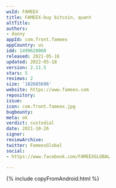 ```yaml
---
wsId: FAMEEX
title: FAMEEX-buy bitcoin, quant
altTitle: 
authors:
- danny
appId: com.front.fameex
appCountry: us
idd: 1499620060
released: 2021-05-16
updated: 2022-05-18
version: 2.11.5
stars: 5
reviews: 2
size: '182685696'
website: https://www.fameex.com
repository: 
issue: 
icon: com.front.fameex.jpg
bugbounty: 
meta: ok
verdict: custodial
date: 2021-10-26
signer: 
reviewArchive: 
twitter: FameexGlobal
social:
- https://www.facebook.com/FAMEEXGLOBAL

---
```


{% include copyFromAndroid.html %}
